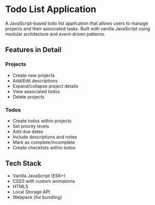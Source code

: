 # Todo List Application

A JavaScript-based todo list application that allows users to manage projects and their associated tasks. Built with vanilla JavaScript using modular architecture and event-driven patterns.

## Features in Detail

### Projects
- Create new projects
- Add/Edit descriptions
- Expand/collapse project details
- View associated todos
- Delete projects

### Todos
- Create todos within projects
- Set priority levels
- Add due dates
- Include descriptions and notes
- Mark as complete/incomplete
- Create checklists within todos

## Tech Stack

- Vanilla JavaScript (ES6+)
- CSS3 with custom animations
- HTML5
- Local Storage API
- Webpack (for bundling)